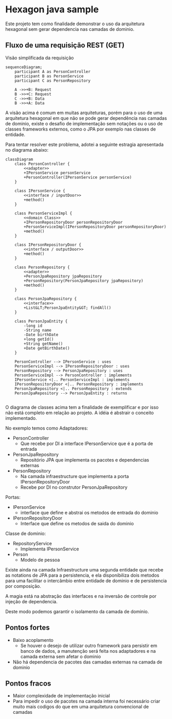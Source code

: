 # Hexagon java sample
Este projeto tem como finalidade demonstrar o uso da arquitetura hexagonal sem gerar dependencia nas camadas de dominio.


## Fluxo de uma requisição REST (GET)

Visão simplificada da requisição


```mermaid
sequenceDiagram;
    participant A as PersonController
    participant B as PersonService
    participant C as PersonRepository

    A ->>+B: Request
    B ->>+C: Request
    C ->>+B: Data
    B ->>+A: Data
```

A visão acima é comum em muitas arquiteturas, porém para o uso de uma arquitetura hexagonal em que não se pode gerar dependência nas camadas de dominio, existe o desafio de implementação sem notações ou o uso de classes frameworks externos, como o JPA por exemplo nas classes de entidade.


Para tentar resolver este problema, adotei a seguinte estragia apresentada no diagrama abaixo:

```mermaid
classDiagram
    class PersonController {
        <<adapter>>
        +IPersonService personService
        +PersonController(IPersonService personService)
    }

    class IPersonService {
        <<interface / inputDoor>>        
        +method()
    }

    class PersonServiceImpl {
        <<domain Class>>
        +IPersonRepositoryDoor personRepositoryDoor
        +PersonServiceImpl(IPersonRepositoryDoor personRepositoryDoor)
        +method()
    }

    class IPersonRepositoryDoor {
        <<interface / outputDoor>>
        +method()
    }

    class PersonRepository {
        <<adapter>>
        +PersonJpaRepository jpaRepository
        +PersonRepository(PersonJpaRepository jpaRepository)
        +method()
    }

    class PersonJpaRepository {
        <<interface>>
        +List&LT;PersonJpaEntity&GT; findAll()
    }

    class PersonJpaEntity {
        -long id
        -String name
        -Date birthDate
        +long getId()
        +String getName()
        +Date getBirthDate()
    }

    PersonController --> IPersonService : uses
    PersonServiceImpl --> IPersonRepositoryDoor : uses
    PersonRepository --> PersonJpaRepository : uses
    PersonServiceImpl --> PersonController : implements
    IPersonService <|.. PersonServiceImpl : implements
    IPersonRepositoryDoor <|.. PersonRepository : implements
    PersonJpaRepository <|.. PersonRepository : extends
    PersonJpaRepository --> PersonJpaEntity : returns


```

O diagrama de classes acima tem a finalidade de exemplificar e por isso não está completo em relação ao projeto. A idéia é abstrair o conceito implementado.

No exemplo temos como Adaptadores:
- PersonController
    - Que recebe por DI a interface IPersonService que é a porta de entrada
- PersonJpaRepository
    - Repositório JPA que implementa os pacotes e dependencias externas
- PersonRepository
    - Na camada infraestructure que implementa a porta IPersonRepositoryDoor
    - Recebe por DI no construtor PersonJpaRepository

Portas:
- IPersonService
    - interface que define e abstrai os metodos de entrada do dominio
- IPersonRepositoryDoor
    - Interface que define os metodos de saida do dominio

Classe de dominio:
- RepositoryService
    - Implementa IPersonService
- Person
    - Modelo de pessoa

Existe ainda na camada Infraestructure uma segunda entidade que recebe as notations de JPA para a persistencia, e ela disponibiliza dois metodos para uma facilitar o intercâmbio entre entidade de dominio e de persistencia por composição.


A magia está na abstração das interfaces e na inversão de controle por injeção de dependencia.

Deste modo podemos garantir o isolamento da camada de dominio.

## Pontos fortes
- Baixo acoplamento
    - Se houver o desejo de utilizar outro framework para persistir em banco de dados, a manutenção será feita nos adaptadores e na camada externa sem afetar o dominio
- Não há dependencia de pacotes das camadas externas na camada de dominio

## Pontos fracos
- Maior complexidade de implementação inicial
- Para impedir o uso de pacotes na camada interna foi necessário criar muito mais codigos do que em uma arquitetura convencional de camadas
